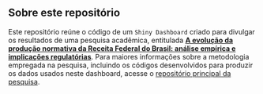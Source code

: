 ## Sobre este repositório

Este repositório reúne o código de um `Shiny Dashboard` criado para divulgar os resultados de uma pesquisa acadêmica, entitulada **[A evolução da produção normativa da Receita Federal do Brasil: análise empírica e implicações regulatórias](https://periodicos.fgv.br/revdireitogv/article/view/91354)**. Para maiores informações sobre a metodologia empregada na pesquisa, incluindo os códigos desenvolvidos para produzir os dados usados neste dashboard, acesse o [repositório principal da pesquisa](https://github.com/lthevenard/receita_scraper).
